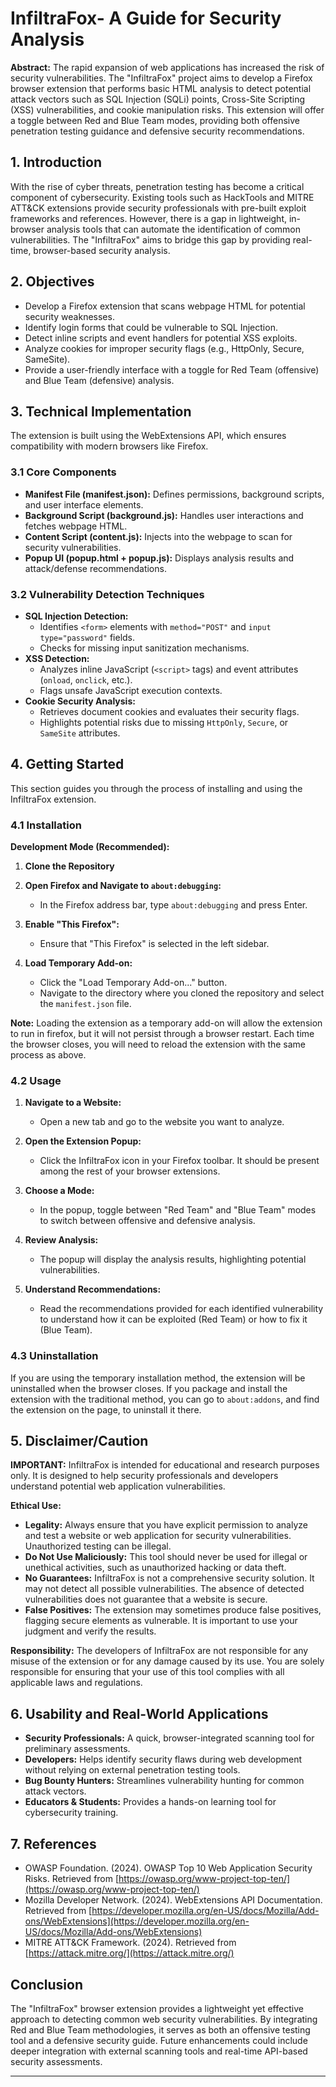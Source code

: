 # InfiltraFox- A Guide for Security Analysis

**Abstract:** The rapid expansion of web applications has increased the risk of security vulnerabilities. The "InfiltraFox" project aims to develop a Firefox browser extension that performs basic HTML analysis to detect potential attack vectors such as SQL Injection (SQLi) points, Cross-Site Scripting (XSS) vulnerabilities, and cookie manipulation risks. This extension will offer a toggle between Red and Blue Team modes, providing both offensive penetration testing guidance and defensive security recommendations.

## 1. Introduction

With the rise of cyber threats, penetration testing has become a critical component of cybersecurity. Existing tools such as HackTools and MITRE ATT&CK extensions provide security professionals with pre-built exploit frameworks and references. However, there is a gap in lightweight, in-browser analysis tools that can automate the identification of common vulnerabilities. The "InfiltraFox" aims to bridge this gap by providing real-time, browser-based security analysis.

## 2. Objectives

- Develop a Firefox extension that scans webpage HTML for potential security weaknesses.
- Identify login forms that could be vulnerable to SQL Injection.
- Detect inline scripts and event handlers for potential XSS exploits.
- Analyze cookies for improper security flags (e.g., HttpOnly, Secure, SameSite).
- Provide a user-friendly interface with a toggle for Red Team (offensive) and Blue Team (defensive) analysis.

## 3. Technical Implementation

The extension is built using the WebExtensions API, which ensures compatibility with modern browsers like Firefox.

### 3.1 Core Components

- **Manifest File (manifest.json):** Defines permissions, background scripts, and user interface elements.
- **Background Script (background.js):** Handles user interactions and fetches webpage HTML.
- **Content Script (content.js):** Injects into the webpage to scan for security vulnerabilities.
- **Popup UI (popup.html + popup.js):** Displays analysis results and attack/defense recommendations.

### 3.2 Vulnerability Detection Techniques

- **SQL Injection Detection:**
  - Identifies `<form>` elements with `method="POST"` and `input type="password"` fields.
  - Checks for missing input sanitization mechanisms.
- **XSS Detection:**
  - Analyzes inline JavaScript (`<script>` tags) and event attributes (`onload`, `onclick`, etc.).
  - Flags unsafe JavaScript execution contexts.
- **Cookie Security Analysis:**
  - Retrieves document cookies and evaluates their security flags.
  - Highlights potential risks due to missing `HttpOnly`, `Secure`, or `SameSite` attributes.

## 4. Getting Started

This section guides you through the process of installing and using the InfiltraFox extension.

### 4.1 Installation

**Development Mode (Recommended):**

1. **Clone the Repository**

2. **Open Firefox and Navigate to `about:debugging`:**
    - In the Firefox address bar, type `about:debugging` and press Enter.

3. **Enable "This Firefox":**
    - Ensure that "This Firefox" is selected in the left sidebar.

4. **Load Temporary Add-on:**
    - Click the "Load Temporary Add-on..." button.
    - Navigate to the directory where you cloned the repository and select the `manifest.json` file.

**Note:** Loading the extension as a temporary add-on will allow the extension to run in firefox, but it will not persist through a browser restart. Each time the browser closes, you will need to reload the extension with the same process as above.

### 4.2 Usage

1. **Navigate to a Website:**
    - Open a new tab and go to the website you want to analyze.

2. **Open the Extension Popup:**
    - Click the InfiltraFox icon in your Firefox toolbar. It should be present among the rest of your browser extensions.

3. **Choose a Mode:**
    - In the popup, toggle between "Red Team" and "Blue Team" modes to switch between offensive and defensive analysis.

4. **Review Analysis:**
    - The popup will display the analysis results, highlighting potential vulnerabilities.

5. **Understand Recommendations:**
    - Read the recommendations provided for each identified vulnerability to understand how it can be exploited (Red Team) or how to fix it (Blue Team).

### 4.3 Uninstallation

If you are using the temporary installation method, the extension will be uninstalled when the browser closes.
If you package and install the extension with the traditional method, you can go to `about:addons`, and find the extension on the page, to uninstall it there.

## 5. Disclaimer/Caution

**IMPORTANT:** InfiltraFox is intended for educational and research purposes only. It is designed to help security professionals and developers understand potential web application vulnerabilities.

**Ethical Use:**

- **Legality:** Always ensure that you have explicit permission to analyze and test a website or web application for security vulnerabilities. Unauthorized testing can be illegal.
- **Do Not Use Maliciously:** This tool should never be used for illegal or unethical activities, such as unauthorized hacking or data theft.
- **No Guarantees:** InfiltraFox is not a comprehensive security solution. It may not detect all possible vulnerabilities. The absence of detected vulnerabilities does not guarantee that a website is secure.
- **False Positives:** The extension may sometimes produce false positives, flagging secure elements as vulnerable. It is important to use your judgment and verify the results.

**Responsibility:** The developers of InfiltraFox are not responsible for any misuse of the extension or for any damage caused by its use. You are solely responsible for ensuring that your use of this tool complies with all applicable laws and regulations.

## 6. Usability and Real-World Applications

- **Security Professionals:** A quick, browser-integrated scanning tool for preliminary assessments.
- **Developers:** Helps identify security flaws during web development without relying on external penetration testing tools.
- **Bug Bounty Hunters:** Streamlines vulnerability hunting for common attack vectors.
- **Educators & Students:** Provides a hands-on learning tool for cybersecurity training.

## 7. References

- OWASP Foundation. (2024). OWASP Top 10 Web Application Security Risks. Retrieved from [https://owasp.org/www-project-top-ten/](https://owasp.org/www-project-top-ten/)
- Mozilla Developer Network. (2024). WebExtensions API Documentation. Retrieved from [https://developer.mozilla.org/en-US/docs/Mozilla/Add-ons/WebExtensions](https://developer.mozilla.org/en-US/docs/Mozilla/Add-ons/WebExtensions)
- MITRE ATT&CK Framework. (2024). Retrieved from [https://attack.mitre.org/](https://attack.mitre.org/)

## Conclusion

The "InfiltraFox" browser extension provides a lightweight yet effective approach to detecting common web security vulnerabilities. By integrating Red and Blue Team methodologies, it serves as both an offensive testing tool and a defensive security guide. Future enhancements could include deeper integration with external scanning tools and real-time API-based security assessments.

---
